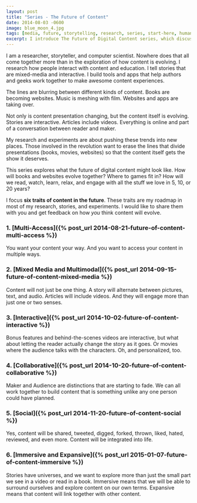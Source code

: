 ```yaml
---
layout: post
title: "Series - The Future of Content"
date: 2014-08-03 -0600
image: blue_moon_4.jpg
tags: [media, future, storytelling, research, series, start-here, human-computer-interaction]
excerpt: I introduce The Future of Digital Content series, which discusses six traits I believe will be at the heart what content will look like in the coming years.
---
```


I am a researcher, storyteller, and computer scientist. Nowhere does that all come together more than in the exploration of how content is evolving. I research how people interact with content and education. I tell stories that are mixed-media and interactive. I build tools and apps that help authors and geeks work together to make awesome content experiences.

The lines are blurring between different kinds of content. Books are becoming websites. Music is meshing with film. Websites and apps are taking over.

Not only is content presentation changing, but the content itself is evolving. Stories are interactive. Articles include videos. Everything is online and part of a conversation between reader and maker.

My research and experiments are about pushing these trends into new places. Those involved in the revolution want to erase the lines that divide presentations (books, movies, websites) so that the content itself gets the show it deserves.

This series explores what the future of digital content might look like. How will books and websites evolve together? Where to games fit in? How will we read, watch, learn, relax, and engage with all the stuff we love in 5, 10, or 20 years?

I focus **six traits of content in the future**. These traits are my roadmap in most of my research, stories, and experiments. I would like to share them with you and get feedback on how _you_ think content will evolve.

### 1. [Multi-Access]({% post_url 2014-08-21-future-of-content-multi-access %})
You want your content your way. And you want to access your content in multiple ways.

### 2. [Mixed Media and Multimodal]({% post_url 2014-09-15-future-of-content-mixed-media %})
Content will not just be one thing. A story will alternate between pictures, text, and audio. Articles will include videos. And they will engage more than just one or two senses.

### 3. [Interactive]({% post_url 2014-10-02-future-of-content-interactive %})
Bonus features and behind-the-scenes videos are interactive, but what about letting the reader actually change the story as it goes. Or movies where the audience talks with the characters. Oh, and personalized, too.

### 4. [Collaborative]({% post_url 2014-10-20-future-of-content-collaborative %})
Maker and Audience are distinctions that are starting to fade. We can all work together to build content that is something unlike any one person could have planned.

### 5. [Social]({% post_url 2014-11-20-future-of-content-social %})
Yes, content will be shared, tweeted, digged, forked, thrown, liked, hated, reviewed, and even more. Content will be integrated into life.

### 6. [Immersive and Expansive]({% post_url 2015-01-07-future-of-content-immersive %})
Stories have universes, and we want to explore more than just the small part we see in a video or read in a book. Immersive means that we will be able to surround ourselves and explore content on our own terms. Expansive means that content will link together with other content.
